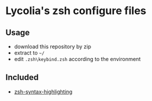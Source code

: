 # Lycolia's zsh configure files

## Usage

-   download this repository by zip
-   extract to `~/`
-   edit `.zsh\keybind.zsh` according to the environment

## Included

-   [zsh-syntax-highlighting](https://github.com/zsh-users/zsh-syntax-highlighting)
